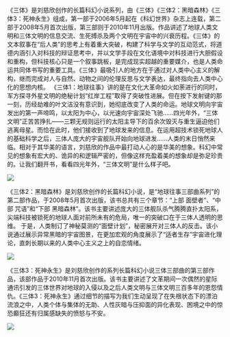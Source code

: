   

《三体》是刘慈欣创作的长篇科幻小说系列，由《三体》《三体2：黑暗森林》《三体3：死神永生》组成，第一部于2006年5月起在《科幻世界》杂志上连载，第二部于2008年5月首次出版，第三部则于2010年11月出版。作品讲述了地球人类文明和三体文明的信息交流、生死搏杀及两个文明在宇宙中的兴衰历程。《三体》的文本叙事在“后人类”的思考上有着重大突破，构建了科学与文学的互动范式，将道德内涵引入对科技的辩证思考中，并以文学手段在文化语境中对科技进行大胆假设和重构，但科技核心只是一个叙事跳板，是完成现实超越的重要媒介，也是人类命运共同体书写的重要工具。《三体》最吸引人的地方在于通过对人类中心主义的解构，继而完成对人与自然、动物之间的伦理反思与文学表达，最终指向去人类中心化的思想内核。
   《三体1：地球往事》讲的是在文化大革命如火如荼进行的同时，军方探寻外星文明的绝秘计划“红岸工程”取得了突破性进展。但在按下发射键的那一刻，历经劫难的叶文洁没有意识到，她彻底改变了人类的命运。地球文明向宇宙发出的第一声啼鸣，以太阳为中心，以光速向宇宙深处飞驰……四光年外，“三体文明”正苦苦挣扎——三颗无规则运行的太阳主导下的百余次毁灭与重生逼迫他们逃离母星。而恰在此时，他们接收到了地球发来的信息。在运用超技术锁死地球人的基础科学之后，三体人庞大的宇宙舰队开始向地球进发……人类的末日悄然来临。相对于其华美的语言，刘慈欣的作品中最打动人心的是华美的想象。科幻中常见的想象有宏大的、诡异的和逻辑严密的，但像这样充盈着美的想象却是弥足珍贵的。让我们翻开书，看看四光年外，“三体文明”是什么样子吧。

![](C:\Users\73747\Desktop\fcfaaf51f3deb48f5fa128c6f31f3a292cf578da.webp)

《三体2：黑暗森林》是刘慈欣创作的长篇科幻小说，是“地球往事三部曲系列”的第二部作品，于2008年5月首次出版，该书总共有三个章节：“上部 面壁者”、“中部 咒语”和“下部 黑暗森林”。该书主要讲述庞大的三体舰队杀气腾腾直扑太阳系，尖端科技被锁死的地球人面对前所未有的危局，唯一的突破口在于三体人透明的思维。 于是，人类制订了神秘莫测的“面壁计划”，秘密展开对三体人的反击。该小说通过展示异常黑暗的宇宙图景，在更加宏观的角度展示了“适者生存”宇宙进化理论，直刺长期以来的人类中心主义之上的自恋情绪。

![](C:\Users\73747\Desktop\80cb39dbb6fd52664a9e3eaaa018972bd50736d2.webp)

《三体3：死神永生》是刘慈欣创作的系列长篇科幻小说三体三部曲的第三部作品，该部作品于2010年11月首次出版。该书主要讲述了文革期间一次偶然的星际通讯引发的三体世界对地球的入侵以及之后人类文明与三体文明三百多年的恩怨情仇。《三体3：死神永生》通过细节的描写为我们生动呈现了在失根状态下的漂泊流浪之中，人类个体与集体的无助、人性灰暗与压抑面的异化表现、困境之中的惊恐癫狂还有归属感缺失的愤怒与不安。

![](C:\Users\73747\Desktop\3c6d55fbb2fb4316eacbe41b25a4462308f7d3ff.webp)